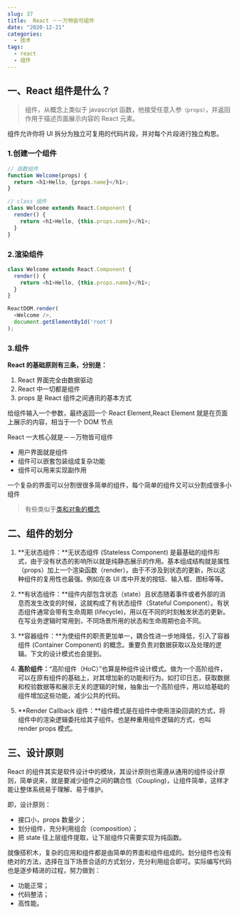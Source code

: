```yaml
---
slug: 37
title:  React －－万物皆可组件
date: "2020-12-21"
categories: 
  - 技术
tags: 
  - react
  - 组件
---
```


## 一、React 组件是什么？

>组件，从概念上类似于 javascript 函数，他接受任意入参`（props）`，并返回作用于描述页面展示内容的 React 元素。

组件允许你将 UI 拆分为独立可复用的代码片段，并对每个片段进行独立构思。

### 1.创建一个组件

```js
// 函数组件
function Welcome(props) {
  return <h1>Hello, {props.name}</h1>;
}

// class 组件
class Welcome extends React.Component {
  render() {
    return <h1>Hello, {this.props.name}</h1>;
  }
}
```


### 2.渲染组件

```js
class Welcome extends React.Component {
  render() {
    return <h1>Hello, {this.props.name}</h1>;
  }
}

ReactDOM.render(
  <Welcome />,
  document.getElementById('root')
);
```

### 3.组件

**React 的基础原则有三条，分别是：**

1. React 界面完全由数据驱动
2. React 中一切都是组件
3. props 是 React 组件之间通讯的基本方式

给组件输入一个参数，最终返回一个 React Element,React Element 就是在页面上展示的内容，相当于一个 DOM 节点

React 一大核心就是－－万物皆可组件

* 用户界面就是组件
* 组件可以嵌套包装组成复杂功能
* 组件可以用来实现副作用

一个复杂的界面可以分割很很多简单的组件，每个简单的组件又可以分割成很多小组件

>有些类似于[类和对象的概念](https://imhan.cn/post/45)

## 二、组件的划分

1. **无状态组件：**无状态组件 (Stateless Component) 是最基础的组件形式，由于没有状态的影响所以就是纯静态展示的作用。基本组成结构就是属性（props）加上一个渲染函数（render）。由于不涉及到状态的更新，所以这种组件的复用性也最强。例如在各 UI 库中开发的按钮、输入框、图标等等。

2. **有状态组件：**组件内部包含状态（state）且状态随着事件或者外部的消息而发生改变的时候，这就构成了有状态组件（Stateful Component）。有状态组件通常会带有生命周期 (lifecycle)，用以在不同的时刻触发状态的更新。在写业务逻辑时常用到，不同场景所用的状态和生命周期也会不同。

3. **容器组件：**为使组件的职责更加单一，耦合性进一步地降低，引入了容器组件 (Container Component) 的概念。重要负责对数据获取以及处理的逻辑。下文的设计模式也会提到。

4. **高阶组件：**“高阶组件（HoC）”也算是种组件设计模式。做为一个高阶组件，可以在原有组件的基础上，对其增加新的功能和行为。如打印日志，获取数据和校验数据等和展示无关的逻辑的时候，抽象出一个高阶组件，用以给基础的组件增加这些功能，减少公共的代码。

5. **Render Callback 组件：**组件模式是在组件中使用渲染回调的方式，将组件中的渲染逻辑委托给其子组件。也是种重用组件逻辑的方式，也叫 render props 模式。

## 三、设计原则

React 的组件其实是软件设计中的模块，其设计原则也需遵从通用的组件设计原则，简单说来，就是要减少组件之间的耦合性（Coupling)，让组件简单，这样才能让整体系统易于理解、易于维护。

即，设计原则：

* 接口小，props 数量少；
* 划分组件，充分利用组合（composition）；
* 把 state 往上层组件提取，让下层组件只需要实现为纯函数。

就像搭积木，复杂的应用和组件都是由简单的界面和组件组成的。划分组件也没有绝对的方法，选择在当下场景合适的方式划分，充分利用组合即可。实际编写代码也是逐步精进的过程，努力做到：

* 功能正常；
* 代码整洁；
* 高性能。